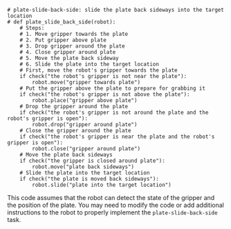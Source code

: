 ```
# plate-slide-back-side: slide the plate back sideways into the target location
# def plate_slide_back_side(robot):
    # Steps:
    # 1. Move gripper towards the plate
    # 2. Put gripper above plate
    # 3. Drop gripper around the plate
    # 4. Close gripper around plate
    # 5. Move the plate back sideway
    # 6. Slide the plate into the target location
    # First, move the robot's gripper towards the plate
    if check("the robot's gripper is not near the plate"):
        robot.move("gripper towards plate")
    # Put the gripper above the plate to prepare for grabbing it
    if check("the robot's gripper is not above the plate"):
        robot.place("gripper above plate")
    # Drop the gripper around the plate
    if check("the robot's gripper is not around the plate and the robot's gripper is open"):
        robot.drop("gripper around plate")
    # Close the gripper around the plate
    if check("the robot's gripper is near the plate and the robot's gripper is open"):
        robot.close("gripper around plate")
    # Move the plate back sideways
    if check("the gripper is closed around plate"):
        robot.move("plate back sideways")
    # Slide the plate into the target location
    if check("the plate is moved back sideways"):
        robot.slide("plate into the target location")
```

This code assumes that the robot can detect the state of the gripper and the position of the plate. You may need to modify the code or add additional instructions to the robot to properly implement the `plate-slide-back-side` task.